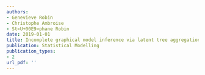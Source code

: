 ```yaml
---
authors: 
- Genevieve Robin
- Christophe Ambroise
- St<U+00E9>phane Robin
date: 2019-01-01
title: Incomplete graphical model inference via latent tree aggregation
publication: Statistical Modelling
publication_types:
- 2
url_pdf: ''
---
```

